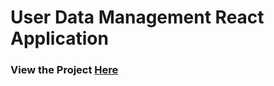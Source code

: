 # User Data Management React Application

### View the Project [Here](https://wayneluong.github.io//usermanager/)
